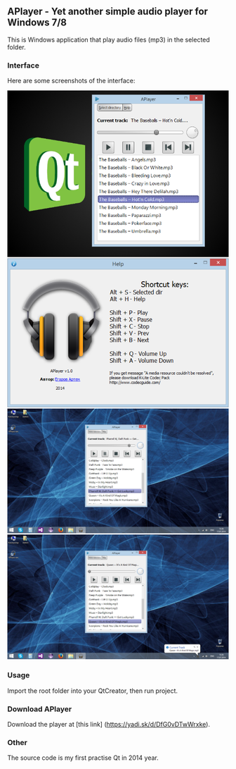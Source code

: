 ## APlayer - Yet another simple audio player for Windows 7/8

This is Windows application that play audio files (mp3) in the selected folder.

### Interface


Here are some screenshots of the interface:


![APlayer Qt](/screenshot1.png)
![Help](/screenshot2.png)
![Playback](/screenshot3.png)
![Switch to new audio file](/screenshot4.png)


### Usage

Import the root folder into your QtCreator, then run project.

### Download APlayer

Download the player at [this link] (https://yadi.sk/d/DfG0vDTwWrxke).

### Other

The source code is my first practise Qt in 2014 year.